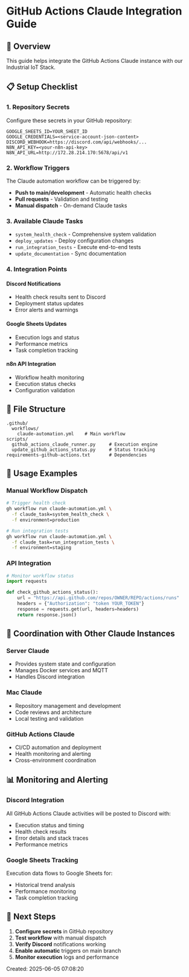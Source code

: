 # GitHub Actions Claude Integration Guide

## 🚀 Overview
This guide helps integrate the GitHub Actions Claude instance with our Industrial IoT Stack.

## 📋 Setup Checklist

### 1. Repository Secrets
Configure these secrets in your GitHub repository:

```
GOOGLE_SHEETS_ID=YOUR_SHEET_ID
GOOGLE_CREDENTIALS=<service-account-json-content>
DISCORD_WEBHOOK=https://discord.com/api/webhooks/...
N8N_API_KEY=<your-n8n-api-key>
N8N_API_URL=http://172.28.214.170:5678/api/v1
```

### 2. Workflow Triggers
The Claude automation workflow can be triggered by:
- **Push to main/development** - Automatic health checks
- **Pull requests** - Validation and testing
- **Manual dispatch** - On-demand Claude tasks

### 3. Available Claude Tasks
- `system_health_check` - Comprehensive system validation
- `deploy_updates` - Deploy configuration changes
- `run_integration_tests` - Execute end-to-end tests
- `update_documentation` - Sync documentation

### 4. Integration Points

#### Discord Notifications
- Health check results sent to Discord
- Deployment status updates
- Error alerts and warnings

#### Google Sheets Updates
- Execution logs and status
- Performance metrics
- Task completion tracking

#### n8n API Integration
- Workflow health monitoring
- Execution status checks
- Configuration validation

## 🔧 File Structure
```
.github/
  workflows/
    claude-automation.yml    # Main workflow
scripts/
  github_actions_claude_runner.py     # Execution engine
  update_github_actions_status.py     # Status tracking
requirements-github-actions.txt       # Dependencies
```

## 🎯 Usage Examples

### Manual Workflow Dispatch
```bash
# Trigger health check
gh workflow run claude-automation.yml \
  -f claude_task=system_health_check \
  -f environment=production

# Run integration tests
gh workflow run claude-automation.yml \
  -f claude_task=run_integration_tests \
  -f environment=staging
```

### API Integration
```python
# Monitor workflow status
import requests

def check_github_actions_status():
    url = "https://api.github.com/repos/OWNER/REPO/actions/runs"
    headers = {"Authorization": "token YOUR_TOKEN"}
    response = requests.get(url, headers=headers)
    return response.json()
```

## 🔄 Coordination with Other Claude Instances

### Server Claude
- Provides system state and configuration
- Manages Docker services and MQTT
- Handles Discord integration

### Mac Claude  
- Repository management and development
- Code reviews and architecture
- Local testing and validation

### GitHub Actions Claude
- CI/CD automation and deployment
- Health monitoring and alerting
- Cross-environment coordination

## 📊 Monitoring and Alerting

### Discord Integration
All GitHub Actions Claude activities will be posted to Discord with:
- Execution status and timing
- Health check results
- Error details and stack traces
- Performance metrics

### Google Sheets Tracking
Execution data flows to Google Sheets for:
- Historical trend analysis
- Performance monitoring
- Task completion tracking

## 🚀 Next Steps

1. **Configure secrets** in GitHub repository
2. **Test workflow** with manual dispatch
3. **Verify Discord** notifications working
4. **Enable automatic** triggers on main branch
5. **Monitor execution** logs and performance

Created: 2025-06-05 07:08:20
